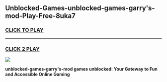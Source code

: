 
## Unblocked-Games-unblocked-games-garry's-mod-Play-Free-8uka7
<h3>
<a href="https://premium76.site?title=unblocked-games-garry's-mod&ref=20A">CLICK TO PLAY</a></h3>
<hr>

<h3>
<a href="https://premium76.site?title=unblocked-games-garry's-mod&ref=20A">CLICK 2 PLAY</a>
  
</h3>

<a href="https://premium76.site?title=unblocked-games-garry's-mod&ref=20A"><img src="https://clearcache.store/games.png"></a>


**unblocked-games-garry's-mod games unblocked: Your Gateway to Fun and Accessible Online Gaming**
